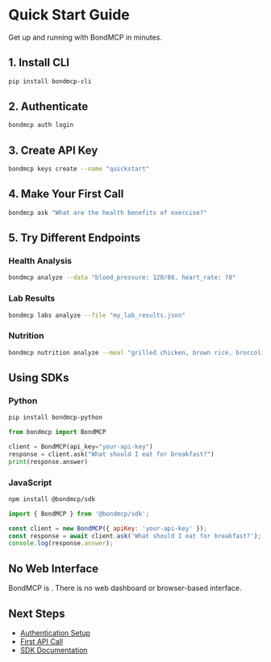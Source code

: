 # Quick Start Guide

Get up and running with BondMCP in minutes.

## 1. Install CLI

```bash
pip install bondmcp-cli
```

## 2. Authenticate

```bash
bondmcp auth login
```

## 3. Create API Key

```bash
bondmcp keys create --name "quickstart"
```

## 4. Make Your First Call

```bash
bondmcp ask "What are the health benefits of exercise?"
```

## 5. Try Different Endpoints

### Health Analysis
```bash
bondmcp analyze --data "blood_pressure: 120/80, heart_rate: 70"
```

### Lab Results
```bash
bondmcp labs analyze --file "my_lab_results.json"
```

### Nutrition
```bash
bondmcp nutrition analyze --meal "grilled chicken, brown rice, broccoli"
```

## Using SDKs

### Python
```bash
pip install bondmcp-python
```

```python
from bondmcp import BondMCP

client = BondMCP(api_key="your-api-key")
response = client.ask("What should I eat for breakfast?")
print(response.answer)
```

### JavaScript
```bash
npm install @bondmcp/sdk
```

```javascript
import { BondMCP } from '@bondmcp/sdk';

const client = new BondMCP({ apiKey: 'your-api-key' });
const response = await client.ask('What should I eat for breakfast?');
console.log(response.answer);
```

## No Web Interface

BondMCP is . There is no web dashboard or browser-based interface.

## Next Steps

- [Authentication Setup](authentication.md)
- [First API Call](first-api-call.md)
- [SDK Documentation](../sdks/README.md)
